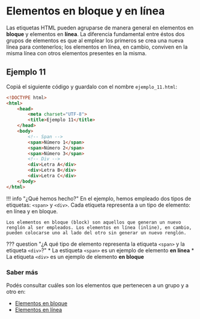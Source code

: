# Elementos en bloque y en línea

Las etiquetas HTML pueden agruparse de manera general en elementos en **bloque** y elementos en **línea**. La diferencia fundamental entre éstos dos grupos de elementos es que al emplear los primeros se crea una nueva línea para contenerlos; los elementos en línea, en cambio, conviven en la misma línea con otros elementos presentes en la misma.  

## Ejemplo 11

Copiá el siguiente código y guardalo con el nombre `ejemplo_11.html`:



```html linenums="1" hl_lines="9 10 11 13 14 15"
<!DOCTYPE html>
<html>
    <head>
        <meta charset="UTF-8">
        <title>Ejemplo 11</title>
    </head>
    <body>
        <!-- Span -->
        <span>Número 1</span>
        <span>Número 2</span>
        <span>Número 3</span>
        <!-- Div -->
        <div>Letra A</div>
        <div>Letra B</div>
        <div>Letra C</div>
    </body>
</html>
```

!!! info "¿Qué hemos hecho?"
    En el ejemplo, hemos empleado dos tipos de etiquetas: `<span>` y `<div>`. Cada etiqueta representa a un tipo de elemento: en línea y en bloque. 
    
    Los elementos en bloque (block) son aquellos que generan un nuevo renglón al ser empleados. Los elementos en línea (inline), en cambio, pueden colocarse uno al lado del otro sin generar un nuevo renglón. 
        
??? question "¿A qué tipo de elemento representa la etiqueta `<span>` y la etiqueta `<div>`?"
    * La estiqueta `<span>` es un ejemplo de elemento __en línea__
    * La etiqueta `<div>` es un ejemplo de elemento __en bloque__

### Saber más

Podés consultar cuáles son los elementos que pertenecen a un grupo y a otro en: 

* [Elementos en bloque](https://developer.mozilla.org/es/docs/Web/HTML/Block-level_elements)
* [Elementos en línea](https://developer.mozilla.org/es/docs/Web/HTML/Elementos_en_l%C3%ADnea)

